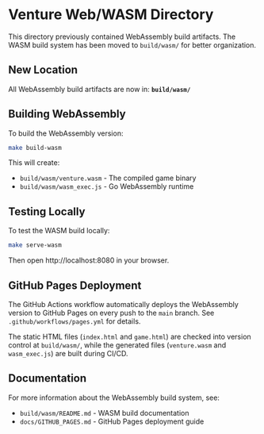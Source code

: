 # Venture Web/WASM Directory

This directory previously contained WebAssembly build artifacts. The WASM build system has been moved to `build/wasm/` for better organization.

## New Location

All WebAssembly build artifacts are now in: **`build/wasm/`**

## Building WebAssembly

To build the WebAssembly version:

```bash
make build-wasm
```

This will create:
- `build/wasm/venture.wasm` - The compiled game binary
- `build/wasm/wasm_exec.js` - Go WebAssembly runtime

## Testing Locally

To test the WASM build locally:

```bash
make serve-wasm
```

Then open http://localhost:8080 in your browser.

## GitHub Pages Deployment

The GitHub Actions workflow automatically deploys the WebAssembly version to GitHub Pages on every push to the `main` branch. See `.github/workflows/pages.yml` for details.

The static HTML files (`index.html` and `game.html`) are checked into version control at `build/wasm/`, while the generated files (`venture.wasm` and `wasm_exec.js`) are built during CI/CD.

## Documentation

For more information about the WebAssembly build system, see:
- `build/wasm/README.md` - WASM build documentation
- `docs/GITHUB_PAGES.md` - GitHub Pages deployment guide
